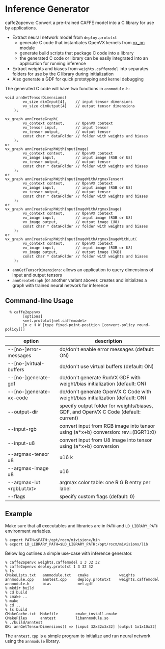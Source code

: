 # Inference Generator

caffe2openvx: Convert a pre-trained CAFFE model into a C library for use by applications.
* Extract neural network model from `deploy.prototxt`
  + generate C code that instantiates OpenVX kernels from [vx_nn](../../vx_nn/README.md) module
  + generate build scripts that package C code into a library
  + the generated C code or library can be easily integrated into an application for running inference
* Extract weights and biases from `weights.caffemodel` into separates folders for use by the C library during initialization
* Also generate a GDF for quick prototyping and kernel debugging

The generated C code will have two functions in `annmodule.h`:

```
void annGetTensorDimensions(
        vx_size dimInput[4],    // input tensor dimensions
        vx_size dimOutput[4]    // output tensor dimensions
    );

vx_graph annCreateGraph(
        vx_context context,     // OpenVX context
        vx_tensor input,        // input tensor
        vx_tensor output,       // output tensor
        const char * dataFolder // folder with weights and biases
    );
or
vx_graph annCreateGraphWithInputImage(
        vx_context context,     // OpenVX context
        vx_image input,         // input image (RGB or U8)
        vx_tensor output,       // output tensor
        const char * dataFolder // folder with weights and biases
    );
or
vx_graph annCreateGraphWithInputImageWithArgmaxTensor(
        vx_context context,     // OpenVX context
        vx_image input,         // input image (RGB or U8)
        vx_tensor output,       // output tensor
        const char * dataFolder // folder with weights and biases
    );
or
vx_graph annCreateGraphWithInputImageWithArgmaxImage(
        vx_context context,     // OpenVX context
        vx_image input,         // input image (RGB or U8)
        vx_image output,        // output image (U8)
        const char * dataFolder // folder with weights and biases
    );
or
vx_graph annCreateGraphWithInputImageWithArgmaxImageWithLut(
        vx_context context,     // OpenVX context
        vx_image input,         // input image (RGB or U8)
        vx_image output,        // output image (RGB)
        const char * dataFolder // folder with weights and biases
    );
```

* `annGetTensorDimensions`: allows an application to query dimensions of input and output tensors
* `annCreateGraph` (or another variant above): creates and initializes a graph with trained neural network for inference

## Command-line Usage

```
  % caffe2openvx
        [options]
        <net.prototxt|net.caffemodel>
        [n c H W [type fixed-point-position [convert-policy round-policy]]]
```

| option | description |
| ------ | ----------- |
| --[no-]error-messages     | do/don't enable error messages (default: ON) |
| --[no-]virtual-buffers    | do/don't use virtual buffers (default: ON) |
| --[no-]generate-gdf       | do/don't generate RunVX GDF with weight/bias initialization (default: ON) |
| --[no-]generate-vx-code   | do/don't generate OpenVX C Code with weight/bias initialization (default: ON) |
| --output-dir <folder>     | specify output folder for weights/biases, GDF, and OpenVX C Code (default: current) |
| --input-rgb <a> <b> <rev> | convert input from RGB image into tensor using (a*x+b) conversion: rev=(BGR?1:0) |
| --input-u8  <a> <b>       | convert input from U8 image into tensor using (a*x+b) conversion |
| --argmax-tensor u8|u16 k  | return argmax output with specified tensor type and top_k |
| --argmax-image u8|u16     | return argmax output with specified image type |
| --argmax-lut <rgbLut.txt> | argmax color table: one R G B entry per label |
| --flags <int>             | specify custom flags (default: 0) |

## Example

Make sure that all executables and libraries are in `PATH` and `LD_LIBRARY_PATH` environment variables.

```
% export PATH=$PATH:/opt/rocm/mivisionx/bin
% export LD_LIBRARY_PATH=$LD_LIBRARY_PATH:/opt/rocm/mivisionx/lib
```

Below log outlines a simple use-case with inference generator.

```
% caffe2openvx weights.caffemodel 1 3 32 32
% caffe2openvx deploy.prototxt 1 3 32 32
% ls
CMakeLists.txt   annmodule.txt   cmake              weights
annmodule.cpp    anntest.cpp     deploy.prototxt    weights.caffemodel
annmodule.h      bias            net.gdf
% mkdir build
% cd build
% cmake ..
% make
% cd ..
% ls build
CMakeCache.txt  Makefile        cmake_install.cmake
CMakeFiles      anntest         libannmodule.so
% ./build/anntest
OK: annGetTensorDimensions() => [input 32x32x3x32] [output 1x1x10x32]
```

The `anntest.cpp` is a simple program to initialize and run neural network using the `annmodule` library.
